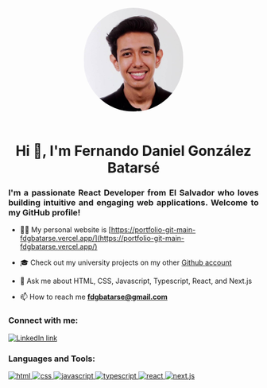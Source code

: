 <div align="center">
    <img 
        src="./profile.png"
        alt="A headshot of myself, smiling and looking at the camera." fetchpriority="high" 
        width="200" 
        height="209" 
        style="border-radius: 500px; padding: 20px;"
    >
</div>

<h1 align="center">Hi 👋, I'm Fernando Daniel González Batarsé</h1>

<h3 align="justify">I'm a passionate React Developer from El Salvador who loves building intuitive and engaging web applications. Welcome to my GitHub profile!</h3>

- 👨‍💻 My personal website is [https://portfolio-git-main-fdgbatarse.vercel.app/](https://portfolio-git-main-fdgbatarse.vercel.app/)
- 🎓 Check out my university projects on my other [Github account](https://github.com/Batarse1)

- 💬 Ask me about HTML, CSS, Javascript, Typescript, React, and Next.js

- 📫 How to reach me **fdgbatarse@gmail.com**

<h3 align="left">Connect with me:</h3>

<p align="left">
    <a href="https://linkedin.com/in/https://www.linkedin.com/in/fernando-daniel-gonzalez-batarse/" target="_blank">
        <img src="https://cdn.jsdelivr.net/gh/devicons/devicon/icons/linkedin/linkedin-original.svg" 
        alt="LinkedIn link" 
        height="40" 
        width="40"
        />
    </a>
</p>

<h3 align="left">Languages and Tools:</h3>


<p align="left"> 
    <a 
        href="https://www.w3schools.com/html/" 
        target="_blank" 
        rel="noreferrer"
    >
        <img src="https://cdn.jsdelivr.net/gh/devicons/devicon/icons/html5/html5-original.svg"
        alt="html"
        width="40"
        height="40"
        />
    </a>
    <a
        href="https://www.w3schools.com/css/"
        target="_blank"
        rel="noreferrer"
    >
        <img
        src="https://cdn.jsdelivr.net/gh/devicons/devicon/icons/css3/css3-original.svg"
        alt="css"
        width="40"
        height="40"
        />
    </a>
    <a
        href="https://www.w3schools.com/js/"
        target="_blank"
        rel="noreferrer"
    >
        <img
        src="https://cdn.jsdelivr.net/gh/devicons/devicon/icons/javascript/javascript-original.svg"
        alt="javascript"
        width="40"
        height="40"
        />
    </a>
    <a
        href="https://www.typescriptlang.org/"
        target="_blank"
        rel="noreferrer"
    >
        <img
        src="https://cdn.jsdelivr.net/gh/devicons/devicon/icons/typescript/typescript-original.svg"
        alt="typescript"
        width="40"
        height="40"
        />
    </a>
    <a
        href="https://react.dev/"
        target="_blank"
        rel="noreferrer"
    >
        <img
        src="https://cdn.jsdelivr.net/gh/devicons/devicon/icons/react/react-original.svg"
        alt="react"
        width="40"
        height="40"
        />
    </a>
    <a
        href="https://react.dev/"
        target="_blank"
        rel="noreferrer"
    >
        <img
        src="https://cdn.jsdelivr.net/gh/devicons/devicon/icons/nextjs/nextjs-original-wordmark.svg"
        alt="next.js"
        width="40"
        height="40"
        />
    </a>
</p>
